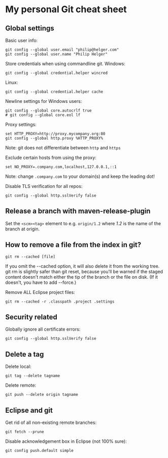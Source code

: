 # My personal Git cheat sheet

## Global settings

Basic user info:
```
git config --global user.email "philip@helger.com"
git config --global user.name "Philip Helger"
```

Store credentials when using commandline git.
Windows:
```
git config --global credential.helper wincred
```

Linux:
```
git config --global credential.helper cache
```

Newline settings for Windows users:
```
git config --global core.autocrlf true
# git config --global core.eol lf
```

Proxy settings:
```
set HTTP_PROXY=http://proxy.mycompany.org:80
git config --global http.proxy %HTTP_PROXY%
```

Note: git does not differentiate between `http` and `https`

Exclude certain hosts from using the proxy:
```
set NO_PROXY=.company.com,localhost,127.0.0.1,::1
```

Note: change `.company.com` to your domain(s) and keep the leading dot!

Disable TLS verification for all repos:
```
git config --global http.sslVerify false
```

## Release a branch with maven-release-plugin

Set the `<scm><tag>` element to e.g. `origin/1.2` where *1.2* is the name of the branch at origin.

## How to remove a file from the index in git?

```
git rm --cached [file]
```

If you omit the --cached option, it will also delete it from the working tree. git rm is slightly safer than git reset, because you'll be warned if the staged content doesn't match either the tip of the branch or the file on disk. (If it doesn't, you have to add --force.)

Remove ALL Eclipse project files:

```
git rm --cached -r .classpath .project .settings
```

## Security related

Globally ignore all certificate errors:

```
git config --global http.sslVerify false
```

## Delete a tag

Delete local:

```
git tag --delete tagname
```

Delete remote:

```
git push --delete origin tagname
```

## Eclipse and git

Get rid of all non-existing remote branches:

```
git fetch --prune
```

Disable acknowledgement box in Eclipse (not 100% sure):

```
git config push.default simple
```
